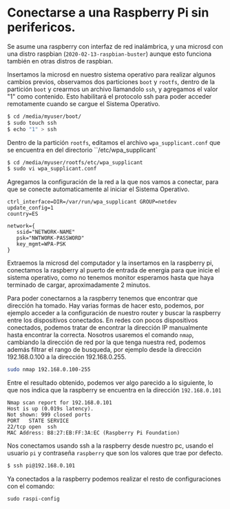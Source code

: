 # Conectarse a una Raspberry Pi sin perifericos.

Se asume una raspberry con interfaz de red inalámbrica, y una microsd con una distro raspbian (`2020-02-13-raspbian-buster`) aunque esto funciona también en otras distros de raspbian.
   
Insertamos la microsd en nuestro sistema operativo para realizar algunos cambios previos, observamos dos particiones `boot` y `rootfs`, dentro de la partición `boot` y crearmos un archivo llamandolo `ssh`, y agregamos el valor "1" como contenido. Esto habilitará el protocolo ssh para poder acceder remotamente cuando se cargue el Sistema Operativo.

```bash
$ cd /media/myuser/boot/
$ sudo touch ssh
$ echo "1" > ssh
```

Dentro de la partición `rootfs`, editamos el archivo `wpa_supplicant.conf` que se encuentra en del directorio ``/etc/wpa_supplicant`

```bash
$ cd /media/myuser/rootfs/etc/wpa_supplicant
$ sudo vi wpa_supplicant.conf
```

Agregamos la configuración de la red a la que nos vamos a conectar, para que se conecte automaticamente al iniciar el Sistema Operativo.

```
ctrl_interface=DIR=/var/run/wpa_supplicant GROUP=netdev
update_config=1
country=ES

network={
   ssid="NETWORK-NAME"
   psk="NWTWORK-PASSWORD"
   key_mgmt=WPA-PSK
}
```

Extraemos la microsd del computador y la insertamos en la raspberry pi, conectamos la raspberry al puerto de entrada de energia para que inicie el sistema operativo, como no tenemos monitor esperamos hasta que haya terminado de cargar, aproximadamente 2 minutos.

Para poder conectarnos a la raspberry tenemos que encontrar que dirección ha tomado. Hay varias formas de hacer esto, podemos, por ejemplo acceder a la configuración de nuestro router y buscar la raspberry entre los dispositivos conectados. En redes con pocos dispositivos conectados, podemos tratar de encontrar la dirección IP manualmente hasta encontrar la correcta. Nosotros usaremos el comando `nmap`, cambiando la dirección de red por la que tenga nuestra red, podemos además filtrar el rango de busqueda, por ejemplo desde la dirección  192.168.0.100 a la dirección 192.168.0.255.

```bash
sudo nmap 192.168.0.100-255
```

Entre el resultado obtenido, podemos ver algo parecido a lo siguiente, lo que nos indica que la raspberry se encuentra en la dirección `192.168.0.101`

```
Nmap scan report for 192.168.0.101
Host is up (0.019s latency).
Not shown: 999 closed ports
PORT   STATE SERVICE
22/tcp open  ssh
MAC Address: B8:27:EB:FF:3A:EC (Raspberry Pi Foundation)
```

Nos conectamos usando ssh a la raspberry desde nuestro pc, usando el usuario `pi` y contraseña `raspberry` que son los valores que trae por defecto.

```bash 
$ ssh pi@192.168.0.101
```

Ya conectados a la raspberry podemos realizar el resto de configuraciones con el comando:
```
sudo raspi-config
```

